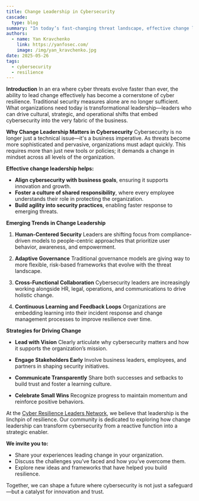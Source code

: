 ```yaml
---
title: Change Leadership in Cybersecurity
cascade: 
  type: blog
summary: "In today’s fast-changing threat landscape, effective change leadership is essential for building cyber resilience. This blog explores how transformational leadership can align cybersecurity with business goals, foster a culture of shared responsibility, and drive agility in security practices. It highlights emerging trends such as human-centered security, adaptive governance, and cross-functional collaboration. Practical strategies for leading change—like stakeholder engagement, transparent communication, and celebrating small wins—are also discussed. The post encourages leaders to share their experiences and join the Cyber Resilience Leaders Network to collaborate on shaping a more resilient digital future."
authors: 
  - name: Yan Kravchenko
    link: https://yanfosec.com/
    image: /img/yan_kravchenko.jpg
date: 2025-05-26
tags:
  - cybersecurity
  - resilience
---
```

**Introduction**
In an era where cyber threats evolve faster than ever, the ability to lead change effectively has become a cornerstone of cyber resilience. Traditional security measures alone are no longer sufficient. What organizations need today is transformational leadership—leaders who can drive cultural, strategic, and operational shifts that embed cybersecurity into the very fabric of the business.

**Why Change Leadership Matters in Cybersecurity**
Cybersecurity is no longer just a technical issue—it's a business imperative. As threats become more sophisticated and pervasive, organizations must adapt quickly. This requires more than just new tools or policies; it demands a change in mindset across all levels of the organization.

**Effective change leadership helps:**
- **Align cybersecurity with business goals**, ensuring it supports innovation and growth.
- **Foster a culture of shared responsibility**, where every employee understands their role in protecting the organization.
- **Build agility into security practices**, enabling faster response to emerging threats.

**Emerging Trends in Change Leadership**
1. **Human-Centered Security**
Leaders are shifting focus from compliance-driven models to people-centric approaches that prioritize user behavior, awareness, and empowerment.

2. **Adaptive Governance**
Traditional governance models are giving way to more flexible, risk-based frameworks that evolve with the threat landscape.

3. **Cross-Functional Collaboration**
Cybersecurity leaders are increasingly working alongside HR, legal, operations, and communications to drive holistic change.

4. **Continuous Learning and Feedback Loops**
Organizations are embedding learning into their incident response and change management processes to improve resilience over time.

**Strategies for Driving Change**
- **Lead with Vision**
Clearly articulate why cybersecurity matters and how it supports the organization’s mission.

- **Engage Stakeholders Early**
Involve business leaders, employees, and partners in shaping security initiatives.

- **Communicate Transparently**
Share both successes and setbacks to build trust and foster a learning culture.

- **Celebrate Small Wins**
Recognize progress to maintain momentum and reinforce positive behaviors.

At the [Cyber Resilience Leaders Network](https://www.linkedin.com/groups/10090216/), we believe that leadership is the linchpin of resilience. Our community is dedicated to exploring how change leadership can transform cybersecurity from a reactive function into a strategic enabler.

**We invite you to:**

- Share your experiences leading change in your organization.
- Discuss the challenges you’ve faced and how you’ve overcome them.
- Explore new ideas and frameworks that have helped you build resilience.

Together, we can shape a future where cybersecurity is not just a safeguard—but a catalyst for innovation and trust.